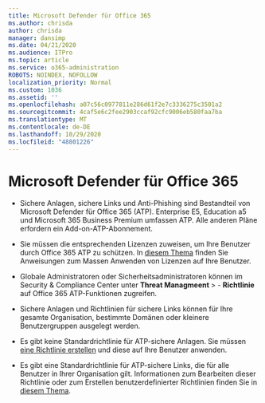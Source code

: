 ```yaml
---
title: Microsoft Defender für Office 365
ms.author: chrisda
author: chrisda
manager: dansimp
ms.date: 04/21/2020
ms.audience: ITPro
ms.topic: article
ms.service: o365-administration
ROBOTS: NOINDEX, NOFOLLOW
localization_priority: Normal
ms.custom: 1036
ms.assetid: ''
ms.openlocfilehash: a07c56c0977811e286d61f2e7c3336275c3501a2
ms.sourcegitcommit: 4caf5e6c2fee2903ccaf92cfc9006eb580faa7ba
ms.translationtype: MT
ms.contentlocale: de-DE
ms.lasthandoff: 10/29/2020
ms.locfileid: "48801226"
---
```

# <a name="microsoft-defender-for-office-365"></a>Microsoft Defender für Office 365

- Sichere Anlagen, sichere Links und Anti-Phishing sind Bestandteil von Microsoft Defender für Office 365 (ATP). Enterprise E5, Education a5 und Microsoft 365 Business Premium umfassen ATP. Alle anderen Pläne erfordern ein Add-on-ATP-Abonnement.

- Sie müssen die entsprechenden Lizenzen zuweisen, um Ihre Benutzer durch Office 365 ATP zu schützen. In [diesem Thema](https://docs.microsoft.com/microsoft-365/admin/add-users/add-users) finden Sie Anweisungen zum Massen Anwenden von Lizenzen auf Ihre Benutzer.

- Globale Administratoren oder Sicherheitsadministratoren können im Security & Compliance Center unter **Threat Managmeent** \> - **Richtlinie** auf Office 365 ATP-Funktionen zugreifen.

- Sichere Anlagen und Richtlinien für sichere Links können für Ihre gesamte Organisation, bestimmte Domänen oder kleinere Benutzergruppen ausgelegt werden.

- Es gibt keine Standardrichtlinie für ATP-sichere Anlagen. Sie müssen [eine Richtlinie erstellen](https://docs.microsoft.com/microsoft-365/security/office-365-security/set-up-atp-safe-attachments-policies) und diese auf Ihre Benutzer anwenden.

- Es gibt eine Standardrichtlinie für ATP-sichere Links, die für alle Benutzer in Ihrer Organisation gilt. Informationen zum Bearbeiten dieser Richtlinie oder zum Erstellen benutzerdefinierter Richtlinien finden Sie in [diesem Thema](https://docs.microsoft.com/microsoft-365/security/office-365-security/set-up-atp-safe-links-policies).
